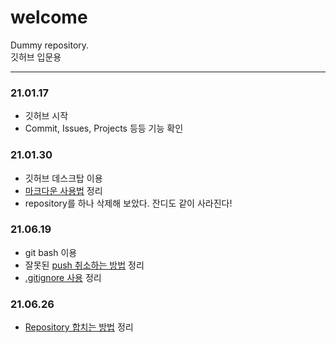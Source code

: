 # welcome  

Dummy repository.  
깃허브 입문용  

---  
  
### 21.01.17  
* 깃허브 시작  
* Commit, Issues, Projects 등등 기능 확인  
  
### 21.01.30  
* 깃허브 데스크탑 이용
* [마크다운 사용법](https://github.com/oeccsy/welcome/blob/main/GIthub%20%EC%9E%85%EB%AC%B8/Markdown%20%EC%82%AC%EC%9A%A9%EB%B2%95.md) 정리
* repository를 하나 삭제해 보았다. 잔디도 같이 사라진다!

### 21.06.19
* git bash 이용
* 잘못된 [push 취소하는 방법](https://github.com/oeccsy/welcome/blob/main/GIthub%20%EC%9E%85%EB%AC%B8/Push%EB%A5%BC%20%EC%B7%A8%EC%86%8C%ED%95%98%EB%8A%94%20%EB%B0%A9%EB%B2%95.md) 정리
* [.gitignore 사용](https://github.com/oeccsy/welcome/blob/main/GIthub%20%EC%9E%85%EB%AC%B8/gitignore%20%EC%82%AC%EC%9A%A9.md) 정리


### 21.06.26
* [Repository 합치는 방법](https://github.com/oeccsy/welcome/blob/main/GIthub%20%EC%9E%85%EB%AC%B8/Repository%20%ED%95%A9%EC%B9%98%EA%B8%B0.md) 정리